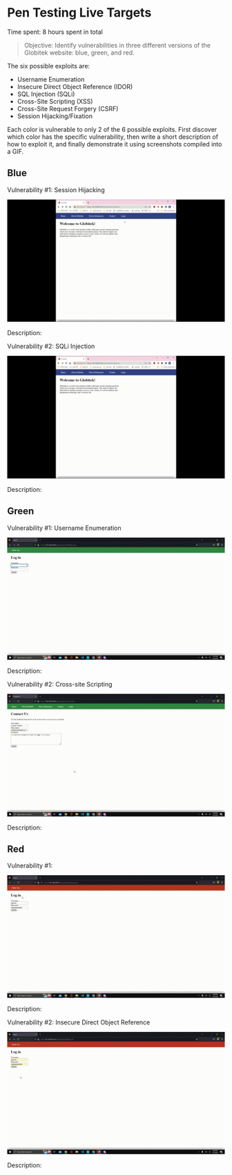 # Pen Testing Live Targets

Time spent: 8 hours spent in total

> Objective: Identify vulnerabilities in three different versions of the Globitek website: blue, green, and red.

The six possible exploits are:

* Username Enumeration
* Insecure Direct Object Reference (IDOR)
* SQL Injection (SQLi)
* Cross-Site Scripting (XSS)
* Cross-Site Request Forgery (CSRF)
* Session Hijacking/Fixation

Each color is vulnerable to only 2 of the 6 possible exploits. First discover which color has the specific vulnerability, then write a short description of how to exploit it, and finally demonstrate it using screenshots compiled into a GIF.

## Blue

Vulnerability #1: Session Hijacking

<img src="blue_vulnerability_1.gif" alt="blue">


Description:


Vulnerability #2: SQLi Injection

<img src="blue_vulnerability_2.gif" alt="blue">

Description:


## Green

Vulnerability #1: Username Enumeration

<img src="green_vulnerability_1.gif" alt="green">

Description:

Vulnerability #2: Cross-site Scripting

<img src="green_vulnerability_2.gif" alt="green">

Description:

## Red

Vulnerability #1: 

<img src="red_vulnerability_1.gif" alt="red">

Description:

Vulnerability #2: Insecure Direct Object Reference

<img src="red_vulnerability_2.gif" alt="red">

Description:


